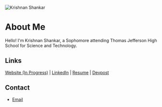 ![Krishnan Shankar](https://github-readme-stats.vercel.app/api?username=KrishnanS2006&show_icons=true&theme=vue-dark)

# About Me
Hello! I'm Krishnan Shankar, a Sophomore attending Thomas Jefferson High School for Science and Technology.

## Links
[Website (In Progress)](https://krishnan-s.herokuapp.com/) | [LinkedIn](https://www.linkedin.com/in/krishnan-shankar/) | [Resume](https://github.com/KrishnanS2006/KrishnanS2006/raw/main/Resume-Krishnan-Shankar.pdf) | [Devpost](https://www.devpost.com/KrishnanS2006/)

## Contact
 - [Email](mailto:krishnans2006@gmail.com)
